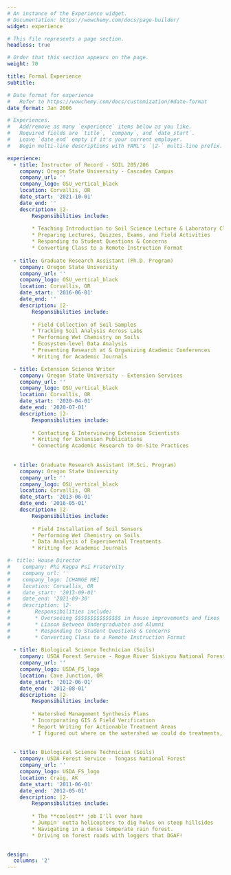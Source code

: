 ```yaml
---
# An instance of the Experience widget.
# Documentation: https://wowchemy.com/docs/page-builder/
widget: experience

# This file represents a page section.
headless: true

# Order that this section appears on the page.
weight: 70

title: Formal Experience
subtitle:

# Date format for experience
#   Refer to https://wowchemy.com/docs/customization/#date-format
date_format: Jan 2006

# Experiences.
#   Add/remove as many `experience` items below as you like.
#   Required fields are `title`, `company`, and `date_start`.
#   Leave `date_end` empty if it's your current employer.
#   Begin multi-line descriptions with YAML's `|2-` multi-line prefix.

experience:
  - title: Instructor of Record - SOIL 205/206
    company: Oregon State University - Cascades Campus
    company_url: ''
    company_logo: OSU_vertical_black
    location: Corvallis, OR
    date_start: '2021-10-01'
    date_end: ''
    description: |2-
        Responsibilities include:
        
        * Teaching Introduction to Soil Science Lecture & Laboratory Classes
        * Preparing Lectures, Quizzes, Exams, and Field Activities
        * Responding to Student Questions & Concerns
        * Converting Class to a Remote Instruction Format
        
  - title: Graduate Research Assistant (Ph.D. Program)
    company: Oregon State University
    company_url: ''
    company_logo: OSU_vertical_black
    location: Corvallis, OR
    date_start: '2016-06-01'
    date_end: ''
    description: |2-
        Responsibilities include:
        
        * Field Collection of Soil Samples
        * Tracking Soil Analysis Across Labs
        * Performing Wet Chemistry on Soils
        * Ecosystem-level Data Analysis
        * Presenting Research at & Organizing Academic Conferences
        * Writing for Academic Journals

  - title: Extension Science Writer
    company: Oregon State University - Extension Services
    company_url: ''
    company_logo: OSU_vertical_black
    location: Corvallis, OR
    date_start: '2020-04-01'
    date_end: '2020-07-01'
    description: |2-
        Responsibilities include:
        
        * Contacting & Interviewing Extension Scientists
        * Writing for Extension Publications
        * Connecting Academic Research to On-Site Practices
        
        
  - title: Graduate Research Assistant (M.Sci. Program)
    company: Oregon State University
    company_url: ''
    company_logo: OSU_vertical_black
    location: Corvallis, OR
    date_start: '2013-06-01'
    date_end: '2016-05-01'
    description: |2-
        Responsibilities include:
        
        * Field Installation of Soil Sensors
        * Performing Wet Chemistry on Soils
        * Data Analysis of Experimental Treatments
        * Writing for Academic Journals

#- title: House Director
#    company: Phi Kappa Psi Fraternity
#    company_url: ''
#    company_logo: [CHANGE ME]
#    location: Corvallis, OR
#    date_start: '2013-09-01'
#    date_end: '2021-09-30'
#    description: |2-
#        Responsibilities include:
#        * Overseeing $$$$$$$$$$$$$$$ in house improvements and fixes
#        * Liason Between Undergraduates and Alumni
#        * Responding to Student Questions & Concerns
#        * Converting Class to a Remote Instruction Format
        
  - title: Biological Science Technician (Soils)
    company: USDA Forest Service - Rogue River Siskiyou National Forest
    company_url: ''
    company_logo: USDA_FS_logo
    location: Cave Junction, OR
    date_start: '2012-06-01'
    date_end: '2012-08-01'
    description: |2-
        Responsibilities include:
        
        * Watershed Management Synthesis Plans
        * Incorporating GIS & Field Verification
        * Report Writing for Actionable Treatment Areas
        * I figured out where on the watershed we could do treatments, and overlaid that with other management objectives to try and get two birds with one stone.
         
        
  - title: Biological Science Technician (Soils)
    company: USDA Forest Service - Tongass National Forest
    company_url: ''
    company_logo: USDA_FS_logo
    location: Craig, AK
    date_start: '2011-06-01'
    date_end: '2012-05-01'
    description: |2-
        Responsibilities include:
        
        * The **coolest** job I'll ever have
        * Jumpin' outta helicopters to dig holes on steep hillsides
        * Navigating in a dense temperate rain forest. 
        * Driving on forest roads with loggers that DGAF!        
        

design:
  columns: '2'
---
```


